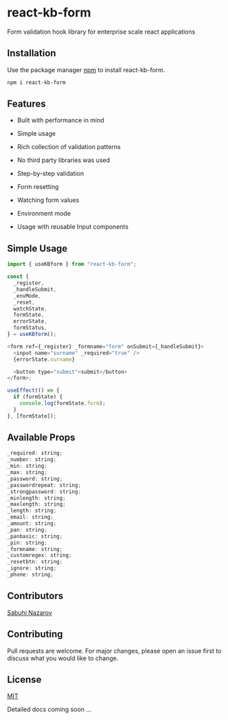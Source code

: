 # react-kb-form

Form validation hook library for enterprise scale react applications

## Installation

Use the package manager [npm](https://www.npmjs.com/package/react-kb-form) to install react-kb-form.

```bash
npm i react-kb-form
```

## Features

- Built with performance in mind
- Simple usage
- Rich collection of validation patterns
- No third party libraries was used

- Step-by-step validation
- Form resetting
- Watching form values
- Environment mode
- Usage with reusable Input components

## Simple Usage

```javascript
import { useKBform } from "react-kb-form";

const {
  _register,
  _handleSubmit,
  _envMode,
  _reset,
  watchState,
  formState,
  errorState,
  formStatus,
} = useKBform();

<form ref={_register} _formname="form" onSubmit={_handleSubmit}>
  <input name="surname" _required="true" />
  {errorState.surname}

  <button type="submit">submit</button>
</form>;

useEffect(() => {
  if (formState) {
    console.log(formState.form);
  }
}, [formState]);
```

## Available Props

```javascript
_required: string;
_number: string;
_min: string;
_max: string;
_password: string;
_passwordrepeat: string;
_strongpassword: string;
_minlength: string;
_maxlength: string;
_length: string;
_email: string;
_amount: string;
_pan: string;
_panbasic: string;
_pin: string;
_formname: string;
_customregex: string;
_resetbtn: string;
_ignore: string;
_phone: string;
```

## Contributors

[Sabuhi Nazarov](https://github.com/sabuhinazarov)

## Contributing

Pull requests are welcome. For major changes, please open an issue first to discuss what you would like to change.

## License

[MIT](https://choosealicense.com/licenses/mit/)

Detailed docs coming soon ...
